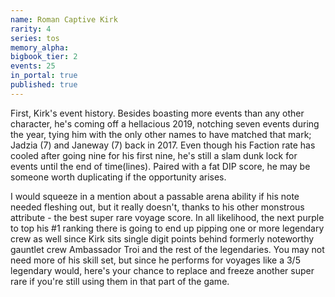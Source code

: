 ```yaml
---
name: Roman Captive Kirk
rarity: 4
series: tos
memory_alpha:
bigbook_tier: 2
events: 25
in_portal: true
published: true
---
```


First, Kirk's event history. Besides boasting more events than any other character, he's coming off a hellacious 2019, notching seven events during the year, tying him with the only other names to have matched that mark; Jadzia (7) and Janeway (7) back in 2017. Even though his Faction rate has cooled after going nine for his first nine, he's still a slam dunk lock for events until the end of time(lines). Paired with a fat DIP score, he may be someone worth duplicating if the opportunity arises.

I would squeeze in a mention about a passable arena ability if his note needed fleshing out, but it really doesn't, thanks to his other monstrous attribute - the best super rare voyage score. In all likelihood, the next purple to top his #1 ranking there is going to end up pipping one or more legendary crew as well since Kirk sits single digit points behind formerly noteworthy gauntlet crew Ambassador Troi and the rest of the legendaries. You may not need more of his skill set, but since he performs for voyages like a 3/5 legendary would, here's your chance to replace and freeze another super rare if you're still using them in that part of the game.
